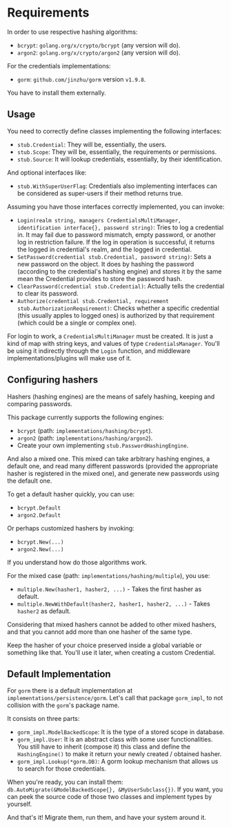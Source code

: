 Requirements
============

In order to use respective hashing algorithms:

  - `bcrypt`: `golang.org/x/crypto/bcrypt` (any version will do).
  - `argon2`: `golang.org/x/crypto/argon2` (any version will do).

For the credentials implementations:

  - `gorm`: `github.com/jinzhu/gorm` version `v1.9.8`.

You have to install them externally.

Usage
-----

You need to correctly define classes implementing the following interfaces:

  - `stub.Credential`: They will be, essentially, the users.
  - `stub.Scope`: They will be, essentially, the requirements or permissions.
  - `stub.Source`: It will lookup credentials, essentially, by their identification.
  
And optional interfaces like:

  - `stub.WithSuperUserFlag`: Credentials also implementing interfaces can be
    considered as super-users if their method returns true.

Assuming you have those interfaces correctly implemented, you can invoke:

  - `Login(realm string, managers CredentialsMultiManager, identification interface{}, password string)`:
    Tries to log a credential in. It may fail due to password mismatch, empty password,
    or another log in restriction failure. If the log in operation is successful, it returns
    the logged in credential's realm, and the logged in credential.
  - `SetPassword(credential stub.Credential, password string)`: Sets a new password on the object.
    It does by hashing the password (according to the credential's hashing engine) and
    stores it by the same mean the Credential provides to store the password hash.
  - `ClearPassword(credential stub.Credential)`: Actually tells the credential to clear its password.
  - `Authorize(credential stub.Credential, requirement stub.AuthorizationRequirement)`:
    Checks whether a specific credential (this usually apples to logged ones) is authorized
    by that requirement (which could be a single or complex one).

For login to work, a `CredentialsMultiManager` must be created. It is just a kind of map with string keys,
and values of type `CredentialsManager`. You'll be using it indirectly through the `Login` function, and
middleware implementations/plugins will make use of it.

Configuring hashers
-------------------

Hashers (hashing engines) are the means of safely hashing, keeping and comparing passwords.

This package currently supports the following engines:

  - `bcrypt` (path: `implementations/hashing/bcrypt`).
  - `argon2` (path: `implementations/hashing/argon2`).
  - Create your own implementing `stub.PasswordHashingEngine`.

And also a mixed one. This mixed can take arbitrary hashing engines, a default one, and
read many different passwords (provided the appropriate hasher is registered in the mixed
one), and generate new passwords using the default one.

To get a default hasher quickly, you can use:

  - `bcrypt.Default`
  - `argon2.Default`
  
Or perhaps customized hashers by invoking:

  - `bcrypt.New(...)`
  - `argon2.New(...)`

If you understand how do those algorithms work.

For the mixed case (path: `implementations/hashing/multiple`), you use:

  - `multiple.New(hasher1, hasher2, ...)` - Takes the first hasher as default.
  - `multiple.NewWithDefault(hasher2, hasher1, hasher2, ...)` - Takes `hasher2` as default.

Considering that mixed hashers cannot be added to other mixed hashers, and that
you cannot add more than one hasher of the same type.

Keep the hasher of your choice preserved inside a global variable or something like that.
You'll use it later, when creating a custom Credential.

Default Implementation
----------------------

For `gorm` there is a default implementation at `implementations/persistence/gorm`.
Let's call that package `gorm_impl`, to not collision with the `gorm`'s package name.

It consists on three parts:
  - `gorm_impl.ModelBackedScope`: It is the type of a stored scope in database.
  - `gorm_impl.User`: It is an abstract class with some user functionalities.
    You still have to inherit (compose it) this class and define the
    `HashingEngine()` to make it return your newly created / obtained hasher.
  - `gorm_impl.Lookup(*gorm.DB)`: A gorm lookup mechanism that allows us to
    search for those credentials.

When you're ready, you can install them: `db.AutoMigrate(&ModelBackedScope{}, &MyUserSubclass{})`.
If you want, you can peek the source code of those two classes and implement types by yourself.

And that's it! Migrate them, run them, and have your system around it.